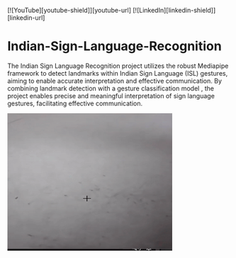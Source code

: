 [![YouTube][youtube-shield]][youtube-url]
[![LinkedIn][linkedin-shield]][linkedin-url]
# Indian-Sign-Language-Recognition
The Indian Sign Language Recognition project utilizes the robust Mediapipe framework to detect landmarks within Indian Sign Language (ISL) gestures, aiming to enable accurate interpretation and effective communication. By combining landmark detection with a gesture classification model , the project enables precise and meaningful interpretation of sign language gestures, facilitating effective communication.

![](sign.gif)
